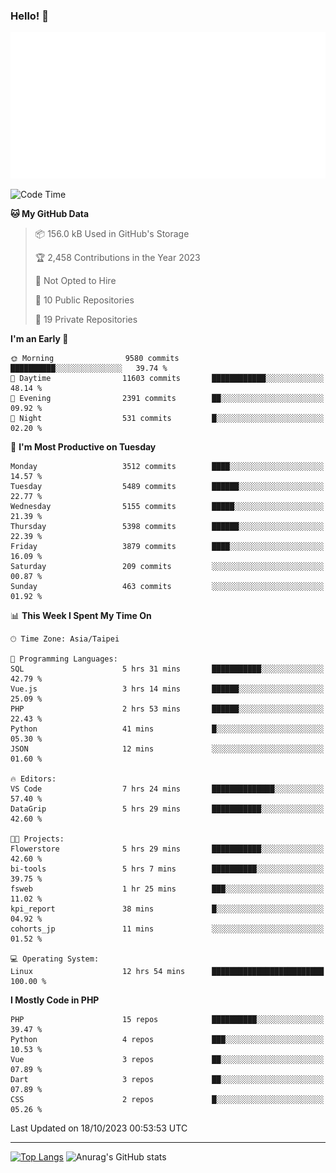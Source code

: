 ### Hello! 👋

![Metrics](/metrics.classic.svg)

<!--START_SECTION:waka-->
![Code Time](http://img.shields.io/badge/Code%20Time-696%20hrs%2013%20mins-blue)

**🐱 My GitHub Data** 

> 📦 156.0 kB Used in GitHub's Storage 
 > 
> 🏆 2,458 Contributions in the Year 2023
 > 
> 🚫 Not Opted to Hire
 > 
> 📜 10 Public Repositories 
 > 
> 🔑 19 Private Repositories 
 > 
**I'm an Early 🐤** 

```text
🌞 Morning                9580 commits        ██████████░░░░░░░░░░░░░░░   39.74 % 
🌆 Daytime                11603 commits       ████████████░░░░░░░░░░░░░   48.14 % 
🌃 Evening                2391 commits        ██░░░░░░░░░░░░░░░░░░░░░░░   09.92 % 
🌙 Night                  531 commits         █░░░░░░░░░░░░░░░░░░░░░░░░   02.20 % 
```
📅 **I'm Most Productive on Tuesday** 

```text
Monday                   3512 commits        ████░░░░░░░░░░░░░░░░░░░░░   14.57 % 
Tuesday                  5489 commits        ██████░░░░░░░░░░░░░░░░░░░   22.77 % 
Wednesday                5155 commits        █████░░░░░░░░░░░░░░░░░░░░   21.39 % 
Thursday                 5398 commits        ██████░░░░░░░░░░░░░░░░░░░   22.39 % 
Friday                   3879 commits        ████░░░░░░░░░░░░░░░░░░░░░   16.09 % 
Saturday                 209 commits         ░░░░░░░░░░░░░░░░░░░░░░░░░   00.87 % 
Sunday                   463 commits         ░░░░░░░░░░░░░░░░░░░░░░░░░   01.92 % 
```


📊 **This Week I Spent My Time On** 

```text
🕑︎ Time Zone: Asia/Taipei

💬 Programming Languages: 
SQL                      5 hrs 31 mins       ███████████░░░░░░░░░░░░░░   42.79 % 
Vue.js                   3 hrs 14 mins       ██████░░░░░░░░░░░░░░░░░░░   25.09 % 
PHP                      2 hrs 53 mins       ██████░░░░░░░░░░░░░░░░░░░   22.43 % 
Python                   41 mins             █░░░░░░░░░░░░░░░░░░░░░░░░   05.30 % 
JSON                     12 mins             ░░░░░░░░░░░░░░░░░░░░░░░░░   01.60 % 

🔥 Editors: 
VS Code                  7 hrs 24 mins       ██████████████░░░░░░░░░░░   57.40 % 
DataGrip                 5 hrs 29 mins       ███████████░░░░░░░░░░░░░░   42.60 % 

🐱‍💻 Projects: 
Flowerstore              5 hrs 29 mins       ███████████░░░░░░░░░░░░░░   42.60 % 
bi-tools                 5 hrs 7 mins        ██████████░░░░░░░░░░░░░░░   39.75 % 
fsweb                    1 hr 25 mins        ███░░░░░░░░░░░░░░░░░░░░░░   11.02 % 
kpi_report               38 mins             █░░░░░░░░░░░░░░░░░░░░░░░░   04.92 % 
cohorts_jp               11 mins             ░░░░░░░░░░░░░░░░░░░░░░░░░   01.52 % 

💻 Operating System: 
Linux                    12 hrs 54 mins      █████████████████████████   100.00 % 
```

**I Mostly Code in PHP** 

```text
PHP                      15 repos            ██████████░░░░░░░░░░░░░░░   39.47 % 
Python                   4 repos             ███░░░░░░░░░░░░░░░░░░░░░░   10.53 % 
Vue                      3 repos             ██░░░░░░░░░░░░░░░░░░░░░░░   07.89 % 
Dart                     3 repos             ██░░░░░░░░░░░░░░░░░░░░░░░   07.89 % 
CSS                      2 repos             █░░░░░░░░░░░░░░░░░░░░░░░░   05.26 % 
```




 Last Updated on 18/10/2023 00:53:53 UTC
<!--END_SECTION:waka-->

<hr>

<span style="display:inline-block">[![Top Langs](https://github-readme-stats.vercel.app/api/top-langs/?username=maureendadap&layout=compact&theme=transparent)](https://github.com/anuraghazra/github-readme-stats)</span>
<span style="display:inline-block">![Anurag's GitHub stats](https://github-readme-stats.vercel.app/api?username=maureendadap&show_icons=true&theme=transparent&count_private=true)</span>

<!--
**MaureenDadap/maureendadap** is a ✨ _special_ ✨ repository because its `README.md` (this file) appears on your GitHub profile.

Here are some ideas to get you started:

- 🔭 I’m currently working on ...
- 🌱 I’m currently learning ...
- 👯 I’m looking to collaborate on ...
- 🤔 I’m looking for help with ...
- 💬 Ask me about ...
- 📫 How to reach me: ...
- 😄 Pronouns: ...
- ⚡ Fun fact: ...
-->
